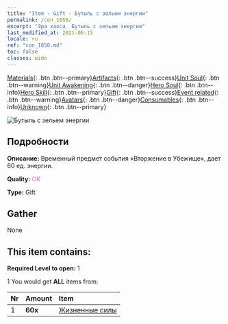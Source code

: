 ```yaml
---
title: "Item - Gift - Бутыль с зельем энергии"
permalink: /con_1850/
excerpt: "Эра хаоса  Бутыль с зельем энергии"
last_modified_at: 2021-06-15
locale: ru
ref: "con_1850.md"
toc: false
classes: wide
---
```

 [Materials](/ItemsRU/){: .btn .btn--primary}[Artifacts](/ItemsRU/Artifacts/){: .btn .btn--success}[Unit Soul](/ItemsRU/UnitSoul/){: .btn .btn--warning}[Unit Awakening](/ItemsRU/UnitAwakening/){: .btn .btn--danger}[Hero Soul](/ItemsRU/HeroSoul/){: .btn .btn--info}[Hero Skill](/ItemsRU/HeroSkill/){: .btn .btn--primary}[Gift](/ItemsRU/Gift/){: .btn .btn--success}[Event related](/ItemsRU/Events/){: .btn .btn--warning}[Avatars](/ItemsRU/Avatars/){: .btn .btn--danger}[Consumables](/ItemsRU/Consumables/){: .btn .btn--info}[Unknown](/ItemsRU/Unknown/){: .btn .btn--primary}

 ![Бутыль с зельем энергии](/images/t/i_907473.png)

## Подробности
 **Описание:** Временный предмет события «Вторжение в Убежище», дает 60 ед. энергии.

 **Quality:** <span style="color: #DA70D6">OK</span>

 **Type:** Gift

## Gather

  None

## This item contains:

 **Required Level to open:** 1

 1 You would get **ALL** items  from:

  | Nr | Amount |     Item    |
  |:---|:-------|:------------|
  | 1 |  **60x** | [Жизненные силы](/ItemsRU/con_954/) |  | 
